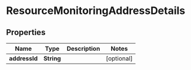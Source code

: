 

# ResourceMonitoringAddressDetails


## Properties

Name | Type | Description | Notes
------------ | ------------- | ------------- | -------------
**addressId** | **String** |  |  [optional]



